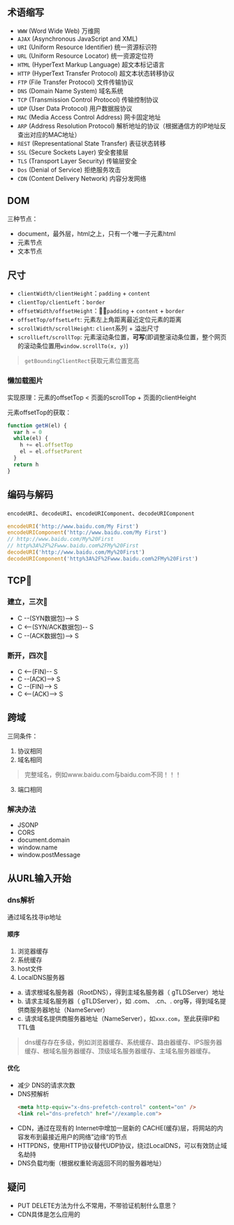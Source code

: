 ## 术语缩写
- `WWW` (Word Wide Web) 万维网
- `AJAX` (Asynchronous JavaScript and XML)
- `URI` (Uniform Resource Identifier) 统一资源标识符
- `URL` (Uniform Resource Locator) 统一资源定位符
- `HTML` (HyperText Markup Language) 超文本标记语言
- `HTTP` (HyperText Transfer Protocol) 超文本状态转移协议
- `FTP` (File Transfer Protocol) 文件传输协议
- `DNS` (Domain Name System) 域名系统
- `TCP` (Transmission Control Protocol) 传输控制协议
- `UDP` (User Data Protocol) 用户数据报协议
- `MAC` (Media Access Control Address) 网卡固定地址
- `ARP` (Address Resolution Protocol) 解析地址的协议（根据通信方的IP地址反查出对应的MAC地址）
- `REST` (Representational State Transfer) 表征状态转移
- `SSL` (Secure Sockets Layer) 安全套接层
- `TLS` (Transport Layer Security) 传输层安全
- `Dos` (Denial of Service) 拒绝服务攻击
- `CDN` (Content Delivery Network) 内容分发网络

## DOM
三种节点：
- document，最外层，html之上，只有一个唯一子元素html
- 元素节点
- 文本节点

## 尺寸
- `clientWidth/clientHeight`：`padding` + `content`
- `clientTop/clientLeft`：`border`
- `offsetWidth/offsetHeight`：`padding` + `content` + `border`
- `offsetTop/offsetLeft`: 元素左上角距离最近定位元素的距离
- `scrollWidth/scrollHeight`: `client`系列 + 溢出尺寸
- `scrollLeft/scrollTop`: 元素滚动条位置，**可写**(即调整滚动条位置，整个网页的滚动条位置用`window.scrollTo(x, y)`)
> `getBoundingClientRect`获取元素位置宽高

### 懒加载图片
 实现原理：元素的offsetTop < 页面的scrollTop + 页面的clientHeight

 元素offsetTop的获取：
 ``` javascript
 function getH(el) {
   var h = 0
   while(el) {
     h += el.offsetTop
     el = el.offsetParent
   }
   return h
 }
 ```

## 编码与解码
`encodeURI`、`decodeURI`、`encodeURIComponent`、`decodeURIComponent`
``` javascript
encodeURI('http://www.baidu.com/My First')
encodeURIComponent('http://www.baidu.com/My First')
// http://www.baidu.com/My%20First
// http%3A%2F%2Fwww.baidu.com%2FMy%20First
decodeURI('http://www.baidu.com/My%20First')
decodeURIComponent('http%3A%2F%2Fwww.baidu.com%2FMy%20First')
```

## TCP🤝
### 建立，三次🤝
- C --(SYN数据包)--> S
- C <--(SYN/ACK数据包)-- S
- C --(ACK数据包)--> S
### 断开，四次🤝
- C <--(FIN)-- S
- C --(ACK)--> S
- C --(FIN)--> S
- C <--(ACK)--> S

## 跨域
三同条件：

1. 协议相同
2. 域名相同
> 完整域名，例如www.baidu.com与baidu.com不同！！！
3. 端口相同

### 解决办法
- JSONP
- CORS
- document.domain
- window.name
- window.postMessage

## 从URL输入开始
### dns解析
通过域名找寻ip地址
#### 顺序
1. 浏览器缓存
2. 系统缓存
3. host文件
4. LocalDNS服务器
  - a. 请求根域名服务器（RootDNS），得到主域名服务器（ gTLDServer）地址
  - b. 请求主域名服务器（ gTLDServer），如 .com、 .cn、. org等，得到域名提供商服务器地址（NameServer）
  - c. 请求域名提供商服务器地址（NameServer），如`xxx.com`，至此获得IP和TTL值
> dns缓存存在多级，例如浏览器缓存、系统缓存、路由器缓存、IPS服务器缓存、根域名服务器缓存、顶级域名服务器缓存、主域名服务器缓存。
#### 优化
- 减少 DNS的请求次数
- DNS预解析
  ``` html
  <meta http-equiv="x-dns-prefetch-control" content="on" />
  <link rel="dns-prefetch" href="//example.com">
  ```
- CDN，通过在现有的 Internet中增加一层新的 CACHE(缓存)层，将网站的内容发布到最接近用户的网络”边缘“的节点
- HTTPDNS，使用HTTP协议替代UDP协议，绕过LocalDNS，可以有效防止域名劫持
- DNS负载均衡（根据权重轮询返回不同的服务器地址）

## 疑问
- PUT DELETE方法为什么不常用，不带验证机制什么意思？
- CDN具体是怎么应用的